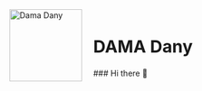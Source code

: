 <div style=" display: flex; width: 100%; flex-direction: row; align-items: center;" >
    <img src= "https://user-images.githubusercontent.com/60171474/227435586-cb66e71a-d6ff-41d8-829c-d4ac81268090.jpg"   title="Dama Dany"
        width="128" height="128"
        >
    <div style="padding: 0px 20px;">
        <h1 style=" font-size: 30px;">DAMA Dany</h1>
        <span>### Hi there 👋</span>
    </div>
</div>
